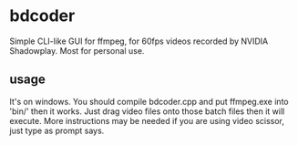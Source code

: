 # bdcoder
Simple CLI-like GUI for ffmpeg, for 60fps videos recorded by NVIDIA Shadowplay. Most for personal use.

## usage
It's on windows. You should compile bdcoder.cpp and put ffmpeg.exe into 'bin/' then it works. Just drag video files onto those batch files then it will execute. More instructions may be needed if you are using video scissor, just type as prompt says. 

